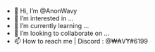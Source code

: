 - 👋 Hi, I’m @AnonWavy
- 👀 I’m interested in ...
- 🌱 I’m currently learning ...
- 💞️ I’m looking to collaborate on ...
- 📫 How to reach me | Discord : @₩₳VɎ#6199

<!---
AnonWavy/AnonWavy is a ✨ special ✨ repository because its `README.md` (this file) appears on your GitHub profile.
You can click the Preview link to take a look at your changes.
--->
